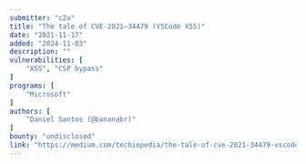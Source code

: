 ```yaml
---
submitter: "c2a"
title: "The tale of CVE-2021–34479 (VSCode XSS)"
date: "2021-11-17"
added: "2024-11-03"
description: ""
vulnerabilities: [
    "XSS", "CSP bypass"
]
programs: [
    "Microsoft"
]
authors: [
    "Daniel Santos (@bananabr)"
]
bounty: "undisclosed"
link: "https://medium.com/techiepedia/the-tale-of-cve-2021-34479-vscode-xss-b336ba6cf3d6"
---
```




